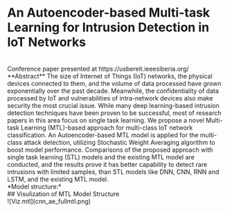 # An Autoencoder-based Multi-task Learning for Intrusion Detection in IoT Networks
<br>
Conference paper presented at https://usbereit.ieeesiberia.org/
<br>
**Abstract** The size of Internet of Things (IoT) networks, the physical devices connected to them, and the volume of data processed have grown exponentially over the past decade. Meanwhile, the confidentiality of data processed by IoT and vulnerabilities of intra-network devices also make security the most crucial issue. While many deep learning-based intrusion detection techniques have been proven to be successful, most of research papers in this area focus on single task learning. We propose a novel Multi-task Learning (MTL)-based approach for multi-class IoT network classification. An Autoencoder-based MTL model is applied for the multi-class attack detection, utilizing Stochastic Weight Averaging algorithm to boost model performance. Comparisons of the proposed approach with single task learning (STL) models and the existing MTL model are conducted, and the results prove it has better capability to detect rare intrusions with limited samples, than STL models like DNN, CNN, RNN and LSTM, and the existing MTL model.
<br>
*Model structure:*
<br>
## Visulization of MTL Model Structure
<br>
![Viz.mtl](cnn_ae_fullmtl.png)
